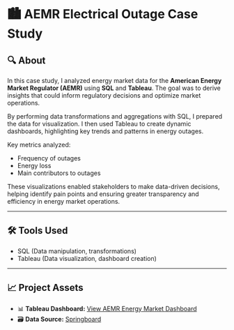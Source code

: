 # 🏙️ AEMR Electrical Outage Case Study

## 🔍 About

In this case study, I analyzed energy market data for the **American Energy Market Regulator (AEMR)** using **SQL** and **Tableau**. The goal was to derive insights that could inform regulatory decisions and optimize market operations.

By performing data transformations and aggregations with SQL, I prepared the data for visualization. I then used Tableau to create dynamic dashboards, highlighting key trends and patterns in energy outages.

Key metrics analyzed:
- Frequency of outages
- Energy loss
- Main contributors to outages

These visualizations enabled stakeholders to make data-driven decisions, helping identify pain points and ensuring greater transparency and efficiency in energy market operations.

---

## 🛠️ Tools Used

- SQL (Data manipulation, transformations)
- Tableau (Data visualization, dashboard creation)

---

## 📈 Project Assets

- 📊 **Tableau Dashboard:** [View AEMR Energy Market Dashboard](https://public.tableau.com/app/profile/emma.sung/viz/SQLProject_17271275130480/Story1)
- 🗃️ **Data Source:** [Springboard](https://www.springboard.com)

